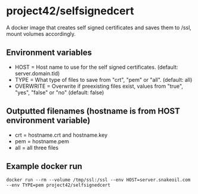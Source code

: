 # project42/selfsignedcert

A docker image that creates self signed certificates and saves them to /ssl, mount volumes accordingly.

## Environment variables

* HOST = Host name to use for the self signed certificates. (default: server.domain.tld)
* TYPE = What type of files to save from "crt", "pem" or "all". (default: all)
* OVERWRITE = Overwrite if preexisting files exist, values from "true", "yes", "false" or "no" (default: false)

## Outputted filenames (hostname is from HOST environment variable)
* crt = hostname.crt and hostname.key
* pem = hostname.pem
* all = all three files

## Example docker run

```
docker run --rm --volume /tmp/ssl:/ssl --env HOST=server.snakeoil.com --env TYPE=pem project42/selfsignedcert
```
